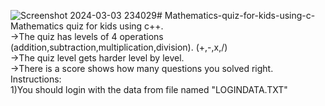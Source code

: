 ![Screenshot 2024-03-03 234029](https://github.com/AbdelrahmanElsuezy/Mathematics-quiz-for-kids-using-c-/assets/125666795/535ca265-eb60-48b9-a367-1f264b66a0a9)# Mathematics-quiz-for-kids-using-c-
Mathematics quiz for kids using c++.<br>
->The quiz has levels of 4 operations (addition,subtraction,multiplication,division). (+,-,x,/)<br>
->The quiz level gets harder level by level.<br>
->There is a score shows how many questions you solved right.<br>
Instructions:<br>
1)You should login with the data from file named "LOGINDATA.TXT"
 <hr style="visibility: hidden;"[Screenshot 2024-03-03 233920](https://github.com/AbdelrahmanElsuezy/Mathematics-quiz-for-kids-using-c-/assets/125666795/c50117fc-8ff6-49bd-a420-0f43dc9c4472)>
